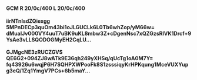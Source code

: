 #### GCM R 20/0c/400 L 20/0c/400
**iirNTnIsdZQiexgg**<br/>**5MPnDECp3quOm43bi1oJLGUCLk6L0Tb6whZop/yM66w=**<br/>**dMualJv000VY4uuT7uBK9uKL8mbw3Z+cDgenNsc7xQZGzsRlVK1Drcf+9YsAe3vLLSQODOGMyEH2CqLU...**<br/><br/>
**GJMgcNE3zRUCZGVS**<br/>**QE6G2+094ZJ8wATk9E36qh249yXHSq/qUcTg1oA0M7Y=**<br/>**fq43926u6wqjP6H7SQHPXWPooFk8S1zsssiqyKrHPKqung1MceVUXYupg3eQ/1Zq1YmgV7PCs+6b5maY...**